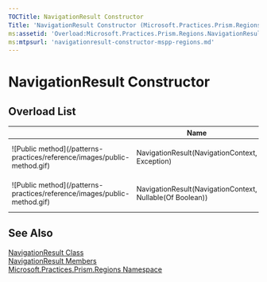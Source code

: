 ```yaml
---
TOCTitle: NavigationResult Constructor
Title: 'NavigationResult Constructor (Microsoft.Practices.Prism.Regions)'
ms:assetid: 'Overload:Microsoft.Practices.Prism.Regions.NavigationResult.\#ctor'
ms:mtpsurl: 'navigationresult-constructor-mspp-regions.md'
---
```



# NavigationResult Constructor

## Overload List

<table>

<thead>
<tr class="header">
<th> </th>
<th>Name</th>
<th>Description</th>
</tr>
</thead>
<tbody>
<tr class="odd">
<td>![Public method](/patterns-practices/reference/images/public-method.gif)</td>
<td>NavigationResult(NavigationContext, Exception)</td>
<td><div class="summary">
Initializes a new instance of the <a href="/patterns-practices/reference/navigationresult-class-mspp-regions
">NavigationResult</a> class.
</div></td>
</tr>
<tr class="even">
<td>![Public method](/patterns-practices/reference/images/public-method.gif)</td>
<td>NavigationResult(NavigationContext, Nullable(Of Boolean))</td>
<td><div class="summary">
Initializes a new instance of the <a href="/patterns-practices/reference/navigationresult-class-mspp-regions
">NavigationResult</a> class.
</div></td>
</tr>
</tbody>
</table>

## See Also

[NavigationResult Class](/patterns-practices/reference/navigationresult-class-mspp-regions)<br/>
[NavigationResult Members](/patterns-practices/reference/navigationresult-members-mspp-regions)<br/>
[Microsoft.Practices.Prism.Regions Namespace](/patterns-practices/reference/mspp-regions-namespace)<br/>